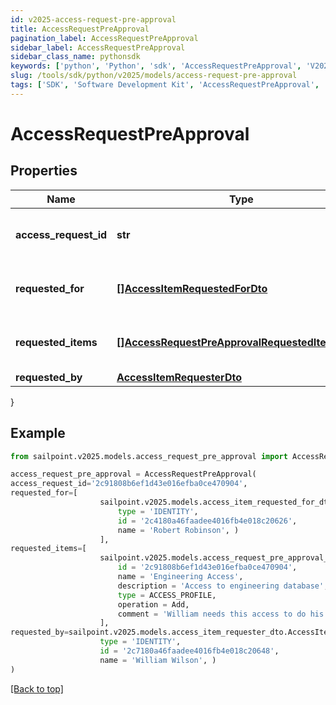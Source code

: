 ```yaml
---
id: v2025-access-request-pre-approval
title: AccessRequestPreApproval
pagination_label: AccessRequestPreApproval
sidebar_label: AccessRequestPreApproval
sidebar_class_name: pythonsdk
keywords: ['python', 'Python', 'sdk', 'AccessRequestPreApproval', 'V2025AccessRequestPreApproval'] 
slug: /tools/sdk/python/v2025/models/access-request-pre-approval
tags: ['SDK', 'Software Development Kit', 'AccessRequestPreApproval', 'V2025AccessRequestPreApproval']
---
```


# AccessRequestPreApproval


## Properties

Name | Type | Description | Notes
------------ | ------------- | ------------- | -------------
**access_request_id** | **str** | The unique ID of the access request. | [required]
**requested_for** | [**[]AccessItemRequestedForDto**](access-item-requested-for-dto) | Identities access was requested for. | [required]
**requested_items** | [**[]AccessRequestPreApprovalRequestedItemsInner**](access-request-pre-approval-requested-items-inner) | Details of the access items being requested. | [required]
**requested_by** | [**AccessItemRequesterDto**](access-item-requester-dto) |  | [required]
}

## Example

```python
from sailpoint.v2025.models.access_request_pre_approval import AccessRequestPreApproval

access_request_pre_approval = AccessRequestPreApproval(
access_request_id='2c91808b6ef1d43e016efba0ce470904',
requested_for=[
                    sailpoint.v2025.models.access_item_requested_for_dto.AccessItemRequestedForDto(
                        type = 'IDENTITY', 
                        id = '2c4180a46faadee4016fb4e018c20626', 
                        name = 'Robert Robinson', )
                    ],
requested_items=[
                    sailpoint.v2025.models.access_request_pre_approval_requested_items_inner.AccessRequestPreApproval_requestedItems_inner(
                        id = '2c91808b6ef1d43e016efba0ce470904', 
                        name = 'Engineering Access', 
                        description = 'Access to engineering database', 
                        type = ACCESS_PROFILE, 
                        operation = Add, 
                        comment = 'William needs this access to do his job.', )
                    ],
requested_by=sailpoint.v2025.models.access_item_requester_dto.AccessItemRequesterDto(
                    type = 'IDENTITY', 
                    id = '2c7180a46faadee4016fb4e018c20648', 
                    name = 'William Wilson', )
)

```
[[Back to top]](#) 

